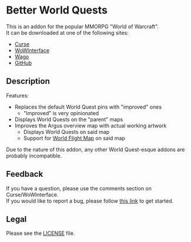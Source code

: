 # Better World Quests

This is an addon for the popular MMORPG "World of Warcraft".  
It can be downloaded at one of the following sites:

- [Curse](https://www.curseforge.com/wow/addons/better-world-quests)
- [WoWInterface](https://wowinterface.com/downloads/info24797)
- [Wago](https://addons.wago.io/addons/betterworldquests)
- [GitHub](https://github.com/p3lim-wow/BetterWorldQuests/releases)

## Description

Features:
- Replaces the default World Quest pins with "improved" ones
	- "Improved" is very opinionated
- Displays World Quests on the "parent" maps
- Improves the Argus overview map with actual working artwork
	- Displays World Quests on said map
	- Support for [World Flight Map](https://www.curseforge.com/wow/addons/worldflightmap) on said map

Due to the nature of this addon, any other World Quest-esque addons are probably incompatible.

## Feedback

If you have a question, please use the comments section on Curse/WoWInterface.  
If you would like to report a bug, please follow [this link](https://github.com/p3lim-wow/BetterWorldQuests/issues?q=) to get started.

## Legal

Please see the [LICENSE](https://github.com/p3lim-wow/BetterWorldQuests/blob/master/LICENSE.txt) file.
